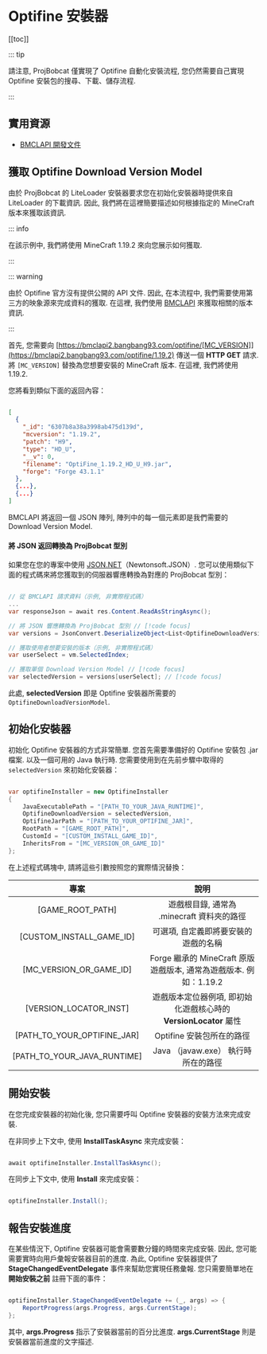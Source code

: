 # Optifine 安裝器

[[toc]]

::: tip

請注意, ProjBobcat 僅實現了 Optifine 自動化安裝流程, 您仍然需要自己實現 Optifine 安裝包的搜尋、下載、儲存流程. 

:::

## 實用資源

- [BMCLAPI 開發文件](https://bmclapidoc.bangbang93.com/)

## 獲取 Optifine Download Version Model

由於 ProjBobcat 的 LiteLoader 安裝器要求您在初始化安裝器時提供來自 LiteLoader 的下載資訊. 
因此, 我們將在這裡簡要描述如何根據指定的 MineCraft 版本來獲取該資訊. 

::: info

在該示例中, 我們將使用 MineCraft 1.19.2 來向您展示如何獲取. 

:::

::: warning

由於 Optifine 官方沒有提供公開的 API 文件. 因此, 在本流程中, 我們需要使用第三方的映象源來完成資料的獲取. 
在這裡, 我們使用 [BMCLAPI](https://bmclapidoc.bangbang93.com/) 來獲取相關的版本資訊. 

:::

首先, 您需要向 [https://bmclapi2.bangbang93.com/optifine/[MC_VERSION]](https://bmclapi2.bangbang93.com/optifine/1.19.2) 傳送一個 **HTTP GET** 請求. 
將 `[MC_VERSION]` 替換為您想要安裝的 MineCraft 版本. 在這裡, 我們將使用 1.19.2. 

您將看到類似下面的返回內容：

```json

[
  {
    "_id": "6307b8a38a3998ab475d139d",
    "mcversion": "1.19.2",
    "patch": "H9",
    "type": "HD_U",
    "__v": 0,
    "filename": "OptiFine_1.19.2_HD_U_H9.jar",
    "forge": "Forge 43.1.1"
  },
  {...},
  {...}
]

```

BMCLAPI 將返回一個 JSON 陣列, 陣列中的每一個元素即是我們需要的 Download Version Model. 

#### 將 JSON 返回轉換為 ProjBobcat 型別

如果您在您的專案中使用 [JSON.NET](https://www.newtonsoft.com/json)（Newtonsoft.JSON）. 
您可以使用類似下面的程式碼來將您獲取到的伺服器響應轉換為對應的 ProjBobcat 型別：

```c#

// 從 BMCLAPI 請求資料（示例, 非實際程式碼）
...
var responseJson = await res.Content.ReadAsStringAsync();

// 將 JSON 響應轉換為 ProjBobcat 型別 // [!code focus]
var versions = JsonConvert.DeserializeObject<List<OptifineDownloadVersionModel>>(responseJson); // [!code focus]

// 獲取使用者想要安裝的版本（示例, 非實際程式碼）
var userSelect = vm.SelectedIndex;

// 獲取單個 Download Version Model // [!code focus]
var selectedVersion = versions[userSelect]; // [!code focus]

```

此處, **selectedVersion** 即是 Optifine 安裝器所需要的 `OptifineDownloadVersionModel`. 

## 初始化安裝器

初始化 Optifine 安裝器的方式非常簡單. 
您首先需要準備好的 Optifine 安裝包 .jar 檔案. 以及一個可用的 Java 執行時. 
您需要使用到在先前步驟中取得的 `selectedVersion` 來初始化安裝器：

```c#

var optifineInstaller = new OptifineInstaller
{
    JavaExecutablePath = "[PATH_TO_YOUR_JAVA_RUNTIME]",
    OptifineDownloadVersion = selectedVersion,
    OptifineJarPath = "[PATH_TO_YOUR_OPTIFINE_JAR]",
    RootPath = "[GAME_ROOT_PATH]",
    CustomId = "[CUSTOM_INSTALL_GAME_ID]",
    InheritsFrom = "[MC_VERSION_OR_GAME_ID]"
};

```

在上述程式碼塊中, 請將這些引數按照您的實際情況替換：

|                  專案                   |                      說明                       |
|:-------------------------------------:|:---------------------------------------------:|
|           [GAME_ROOT_PATH]            |          遊戲根目錄, 通常為 .minecraft 資料夾的路徑          |
|       [CUSTOM_INSTALL_GAME_ID]        |              可選項, 自定義即將要安裝的遊戲的名稱               |
|        [MC_VERSION_OR_GAME_ID]        | Forge 繼承的 MineCraft 原版遊戲版本, 通常為遊戲版本. 例如：1.19.2  |
|        [VERSION_LOCATOR_INST]         |  遊戲版本定位器例項, 即初始化遊戲核心時的 **VersionLocator** 屬性   |
|      [PATH_TO_YOUR_OPTIFINE_JAR]      |               Optifine 安裝包所在的路徑               |
|      [PATH_TO_YOUR_JAVA_RUNTIME]      |           Java （javaw.exe） 執行時所在的路徑           |

## 開始安裝

在您完成安裝器的初始化後, 您只需要呼叫 Optifine 安裝器的安裝方法來完成安裝. 

在非同步上下文中, 使用 **InstallTaskAsync** 來完成安裝：

```c#

await optifineInstaller.InstallTaskAsync();

```

在同步上下文中, 使用 **Install** 來完成安裝：

```c#

optifineInstaller.Install();

```

## 報告安裝進度

在某些情況下, Optifine 安裝器可能會需要數分鐘的時間來完成安裝. 
因此, 您可能需要實時向用戶彙報安裝器目前的進度. 
為此, Optifine 安裝器提供了 **StageChangedEventDelegate** 事件來幫助您實現任務彙報. 
您只需要簡單地在 **開始安裝之前** 註冊下面的事件：

```c#

optifineInstaller.StageChangedEventDelegate += (_, args) => {
    ReportProgress(args.Progress, args.CurrentStage);
};

```

其中,  **args.Progress** 指示了安裝器當前的百分比進度. **args.CurrentStage** 則是安裝器當前進度的文字描述. 

